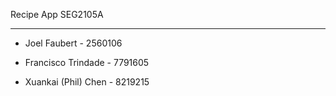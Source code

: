 Recipe App
SEG2105A

-----
- Joel Faubert - 2560106

- Francisco Trindade - 7791605

- Xuankai (Phil) Chen - 8219215

